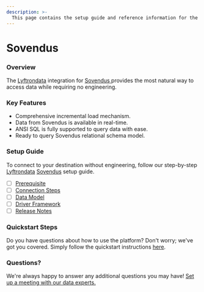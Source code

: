 ```yaml
---
description: >-
  This page contains the setup guide and reference information for the Sovendus source connector.
---
```


# Sovendus

### Overview

The [Lyftrondata](https://www.lyftrondata.com/) integration for [Sovendus](https://www.lyftrondata.com/integration/sovendus/)[ ](https://www.lyftrondata.com/integration/sovendus/)provides the most natural way to access data while requiring no engineering.

### Key Features

* Comprehensive incremental load mechanism.
* Data from Sovendus is available in real-time.&#x20;
* ANSI SQL is fully supported to query data with ease.
* Ready to query Sovendus relational schema model.

### Setup Guide

To connect to your destination without engineering, follow our step-by-step [Lyftrondata](https://www.lyftrondata.com/)  [Sovendus](https://www.lyftrondata.com/integration/sovendus/) setup guide.

* [ ] [Prerequisite](../../marketing-analytics/sovendus/prerequisite.md)
* [ ] [Connection Steps](../../marketing-analytics/sovendus/connection-steps.md)
* [ ] [Data Model](../../marketing-analytics/sovendus/data-model/)
* [ ] [Driver Framework](../../marketing-analytics/sovendus/driver-framework/)
* [ ] [Release Notes](../../marketing-analytics/sovendus/release-notes.md)

### Quickstart Steps

Do you have questions about how to use the platform? Don't worry; we've got you covered. Simply follow the quickstart instructions [here](../../../quickstart-steps.md).

### Questions? <a href="#questions" id="questions"></a>

We're always happy to answer any additional questions you may have! [Set up a meeting with our data experts.](https://www.lyftrondata.com/book-a-meeting/)

